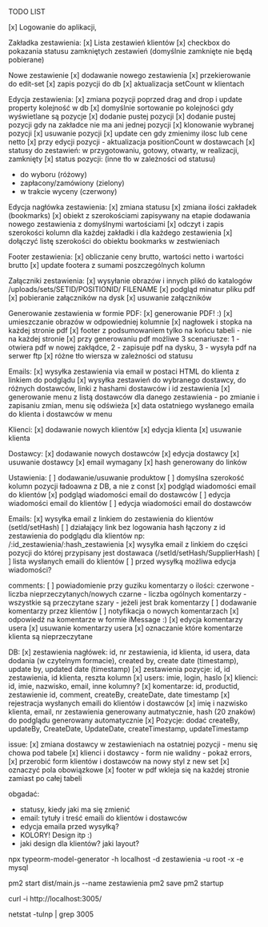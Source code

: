 TODO LIST

[x] Logowanie do aplikacji,

Zakładka zestawienia:
[x] Lista zestawień klientów
[x] checkbox do pokazania statusu zamkniętych zestawień (domyślnie zamknięte nie będą pobierane)

Nowe zestawienie
[x] dodawanie nowego zestawienia
[x] przekierowanie do edit-set
[x] zapis pozycji do db
[x] aktualizacja setCount w klientach

Edycja zestawienia:
[x] zmiana pozycji poprzed drag and drop i update property kolejność w db
[x] domyślnie sortowanie po kolejności gdy wyświetlane są pozycje
[x] dodanie pustej pozycji
[x] dodanie pustej pozycji gdy na zakładce nie ma ani jednej pozycji
[x] klonowanie wybranej pozycji
[x] usuwanie pozycji
[x] update cen gdy zmienimy ilosc lub cene netto
[x] przy edycji pozycji - aktualizacja positionCount w dostawcach
[x] statusy do zestawień: w przygotowaniu, gotowy, otwarty, w realizacji, zamknięty
[x] status pozycji: (inne tło w zależności od statusu)

- do wyboru (różowy)
- zapłacony/zamówiony (zielony)
- w trakcie wyceny (czerwony)

Edycja nagłówka zestawienia:
[x] zmiana statusu
[x] zmiana ilości zakładek (bookmarks)
[x] obiekt z szerokościami zapisywany na etapie dodawania nowego zestawienia z domyślnymi wartościami
[x] odczyt i zapis szerokości kolumn dla każdej zakładki i dla każdego zestawienia
[x] dołączyć listę szerokości do obiektu bookmarks w zestwieniach

Footer zestawienia:
[x] obliczanie ceny brutto, wartości netto i wartości brutto
[x] update footera z sumami poszczególnych kolumn

Załączniki zestawienia:
[x] wysyłanie obrazów i innych plikó do katalogów /uploads/sets/SETID/POSITIONID/ FILENAME
[x] podgląd minatur pliku pdf
[x] pobieranie załączników na dysk
[x] usuwanie załączników

Generowanie zestawienia w formie PDF:
[x] generowanie PDF! :)
[x] umieszczanie obrazów w odpowiedniej kolumnie
[x] nagłowek i stopka na każdej stronie pdf
[x] footer z podsumowaniem tylko na końcu tabeli - nie na każdej stronie
[x] przy generowaniu pdf możliwe 3 scenariusze: 1 - otwiera pdf w nowej zakłądce, 2 - zapisuje pdf na dysku, 3 - wysyła pdf na serwer ftp
[x] różne tło wiersza w zależności od statusu

Emails:
[x] wysyłka zestawienia via email w postaci HTML do klienta z linkiem do podglądu
[x] wysyłka zestawień do wybranego dostawcy, do różnych dostawców, linki z hashami dostawców i id zestawienia
[x] generowanie menu z listą dostawców dla danego zestawienia - po zmianie i zapisaniu zmian, menu się odświeża
[x] data ostatniego wysłanego emaila do klienta i dostawców w menu

Klienci:
[x] dodawanie nowych klientów
[x] edycja klienta
[x] usuwanie klienta

Dostawcy:
[x] dodawanie nowych dostawców
[x] edycja dostawcy
[x] usuwanie dostawcy
[x] email wymagany
[x] hash generowany do linków

Ustawienia:
[ ] dodawanie/usuwanie produktow
[ ] domyślna szerokość kolumn pozycji ładoawna z DB, a nie z const
[x] podgląd wiadomości email do klientów
[x] podgląd wiadomości email do dostawców
[ ] edycja wiadomości email do klientów
[ ] edycja wiadomości email do dostawców

Emails:
[x] wysyłka email z linkiem do zestawienia do klientów (setId/setHash)
[ ] działający link bez logowania hash łączony z id zestawienia do podglądu dla klientów np: /:id_zestawienia/:hash_zestawienia
[x] wysyłka email z linkiem do części pozycji do której przypisany jest dostawaca (/setId/setHash/SupplierHash)
[ ] lista wysłanych emaili do klientów
[ ] przed wysyłką możliwa edycja wiadomości?

comments:
[ ] powiadomienie przy guziku komentarzy o ilości:
czerwone - liczba nieprzeczytanych/nowych
czarne - liczba ogólnych komentarzy - wszystkie są przeczytane
szary - jeżeli jest brak komentarzy
[ ] dodawanie komentarzy przez klientów
[ ] notyfikacja o nowych komentarzach
[x] odpowiedź na komentarze w formie iMessage :)
[x] edycja komentarzy usera
[x] usuwanie komentarzy usera
[x] oznaczanie które komentarze klienta są nieprzeczytane

DB:
[x] zestawienia nagłówek: id, nr zestawienia, id klienta, id usera, data dodania (w czytelnym formacie), created by, create date (timestamp), update by, updated date (timestamp)
[x] zestawienia pozycje: id, id zestawienia, id klienta, reszta kolumn
[x] users: imie, login, haslo
[x] klienci: id, imie, nazwisko, email, inne kolumny?
[x] komentarze: id, productid, zestawienie id, comment, createBy, createDate, date timestamp
[x] rejestracja wysłanych emaili do klientów i dostawców
[x] imię i nazwisko klienta, email, nr zestawienia generowany autmatycznie, hash (20 znaków) do podglądu generowany automatycznie
[x] Pozycje: dodać createBy, updateBy, CreateDate, UpdateDate, createTimestamp, updateTimestamp

issue:
[x] zmiana dostawcy w zestawieniach na ostatniej pozycji - menu się chowa pod tabele
[x] klienci i dostawcy - form nie walidny - pokaż errors,
[x] przerobić form klientów i dostawców na nowy styl z new set
[x] oznaczyć pola obowiązkowe
[x] footer w pdf wkleja się na każdej stronie zamiast po całej tabeli

obgadać:

- statusy, kiedy jaki ma się zmienić
- email: tytuły i treść emaili do klientów i dostawców
- edycja emaila przed wysyłką?
- KOLORY! Design itp :)
- jaki design dla klientów? jaki layout?

npx typeorm-model-generator -h localhost -d zestawienia -u root -x -e mysql

pm2 start dist/main.js --name zestawienia
pm2 save
pm2 startup

curl -i http://localhost:3005/

netstat -tulnp | grep 3005
